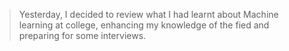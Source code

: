 > Yesterday, I decided to review what I had learnt about Machine learning at college, enhancing my knowledge of the fied and preparing for some interviews.

